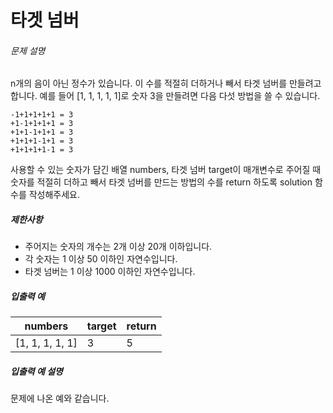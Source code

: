 # 타겟 넘버

<h6>문제 설명</h6>
<p>n개의 음이 아닌 정수가 있습니다. 이 수를 적절히 더하거나 빼서 타겟 넘버를 만들려고 합니다. 예를 들어 [1, 1, 1, 1, 1]로 숫자 3을 만들려면 다음 다섯 방법을 쓸 수 있습니다.</p>
<pre>
<code>-1+1+1+1+1 = 3
+1-1+1+1+1 = 3
+1+1-1+1+1 = 3
+1+1+1-1+1 = 3
+1+1+1+1-1 = 3</code>
</pre>
<p>사용할 수 있는 숫자가 담긴 배열 numbers, 타겟 넘버 target이 매개변수로 주어질 때 숫자를 적절히 더하고 빼서 타겟 넘버를 만드는 방법의 수를 return 하도록 solution 함수를 작성해주세요.</p>

<h5>제한사항</h5>

<ul>
    <li>주어지는 숫자의 개수는 2개 이상 20개 이하입니다.</li>
    <li>각 숫자는 1 이상 50 이하인 자연수입니다.</li>
    <li>타겟 넘버는 1 이상 1000 이하인 자연수입니다.</li>
</ul>

<h5>입출력 예</h5>
<table>
    <thead>
        <tr>
            <th>numbers</th>
            <th>target</th>
            <th>return</th>
        </tr>
    </thead>
    <tbody>
        <tr>
            <td>[1, 1, 1, 1, 1]</td>
            <td>3</td>
            <td>5</td>
        </tr>
    </tbody>
</table>
<h5>입출력 예 설명</h5>

<p>문제에 나온 예와 같습니다.</p>